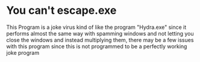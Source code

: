 # You can't escape.exe
This Program is a joke virus kind of like the program "Hydra.exe" since it performs almost the same way with spamming windows and not letting you close the windows and instead multiplying them, there may be a few issues with this program since this is not programmed to be a perfectly working joke program



